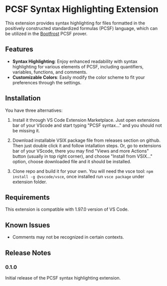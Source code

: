 # PCSF Syntax Highlighting Extension

This extension provides syntax highlighting for files formatted in the positively constructed standardized formulas (PCSF) language, which can be utilized in the [Bootfrost](https://github.com/snigavik/bootfrost) PCSF prover.

## Features

- **Syntax Highlighting**: Enjoy enhanced readability with syntax highlighting for various elements of PCSF, including quantifiers, variables, functions, and comments.
- **Customizable Colors**: Easily modify the color scheme to fit your preferences through the settings.

## Installation

You have three alternatives:

1. Install it through VS Code Extension Marketplace. Just open extensions bar of your VScode and start typing "PCSF syntax..." and you should not be missing it.

2. Download installable VSIX package file from releases section on github. Then just double click it and follow intallation steps. Or, go to extensions bar of your VScode, there you may find "Views and more Actions" button (usually in top right corner), and choose "Install from VSIX..." option, choose downloaded file and it should be installed.

3. Clone repo and build it for your own. You will need the vsce tool: `npm install -g @vscode/vsce`, once installed run `vsce package` under extension folder.

## Requirements

This extension is compatible with 1.97.0 version of VS Code.

## Known Issues

- Comments may not be recognized in certain contexts.

## Release Notes

### 0.1.0

Initial release of the PCSF syntax highlighting extension.
